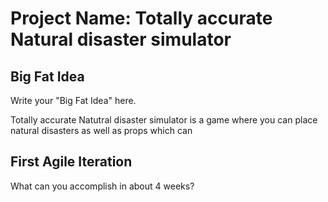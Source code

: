 # Project Name: Totally accurate Natural disaster simulator

## Big Fat Idea
Write your "Big Fat Idea" here. 

Totally accurate Natutral disaster simulator is a game where you can place natural disasters as well as props which can 

## First Agile Iteration
What can you accomplish in about 4 weeks?
